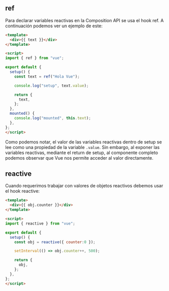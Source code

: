 ## ref

Para declarar variables reactivas en la Composition API se usa el hook ref.
A continuaci&oacute;n podemos ver un ejemplo de este:

```html
<template>
  <div>{{ text }}</div>
</template>

<script>
import { ref } from "vue";

export default {
  setup() {
    const text = ref("Hola Vue");

    console.log("setup", text.value);

    return {
      text,
    };
  },
  mounted() {
    console.log("mounted", this.text);
  },
};
</script>
```

Como podemos notar, el valor de las variables reactivas dentro de setup se lee como una propiedad de la variable `.value`. Sin embargo, al exponer las variables reactivas, mediante el return de setup, al componente completo podemos observar que Vue nos permite acceder al valor directamente.

## reactive

Cuando requerimos trabajar con valores de objetos reactivos debemos usar el hook reactive:

```html
<template>
  <div>{{ obj.counter }}</div>
</template>

<script>
import { reactive } from "vue";

export default {
  setup() {
    const obj = reactive({ counter:0 });

    setInterval(() => obj.counter++, 500);

    return {
      obj,
    };
  },
};
</script>
```
